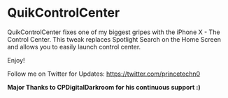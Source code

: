 # QuikControlCenter

QuikControlCenter fixes one of my biggest gripes with the iPhone X - The Control Center. 
This tweak replaces Spotlight Search on the Home Screen and allows you to easily launch control center.

Enjoy!

Follow me on Twitter for Updates: https://twitter.com/princetechn0


**Major Thanks to CPDigitalDarkroom for his continuous support :)**
